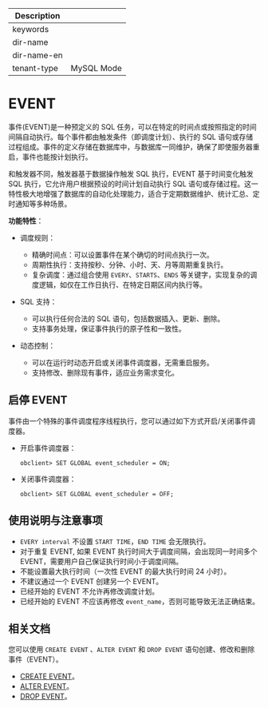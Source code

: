 | Description   |                 |
|---------------|-----------------|
| keywords      |                 |
| dir-name      |                 |
| dir-name-en   |                 |
| tenant-type   | MySQL Mode      |

# EVENT

事件(EVENT)是一种预定义的 SQL 任务，可以在特定的时间点或按照指定的时间间隔自动执行。每个事件都由触发条件（即调度计划）、执行的 SQL 语句或存储过程组成。事件的定义存储在数据库中，与数据库一同维护，确保了即使服务器重启，事件也能按计划执行。

和触发器不同，触发器基于数据操作触发 SQL 执行，EVENT 基于时间变化触发 SQL 执行，它允许用户根据预设的时间计划自动执行 SQL 语句或存储过程。这一特性极大地增强了数据库的自动化处理能力，适合于定期数据维护、统计汇总、定时通知等多种场景。

**功能特性**：

* 调度规则：

  * 精确时间点：可以设置事件在某个确切的时间点执行一次。
  * 周期性执行：支持按秒、分钟、小时、天、月等周期重复执行。
  * 复杂调度：通过组合使用 `EVERY`、`STARTS`、`ENDS` 等关键字，实现复杂的调度逻辑，如仅在工作日执行、在特定日期区间内执行等。

* SQL 支持：

  * 可以执行任何合法的 SQL 语句，包括数据插入、更新、删除。
  * 支持事务处理，保证事件执行的原子性和一致性。

* 动态控制：

  * 可以在运行时动态开启或关闭事件调度器，无需重启服务。
  * 支持修改、删除现有事件，适应业务需求变化。

## 启停 EVENT

事件由一个特殊的事件调度程序线程执行，您可以通过如下方式开启/关闭事件调度器。

* 开启事件调度器：

    ```shell
    obclient> SET GLOBAL event_scheduler = ON;
    ```

* 关闭事件调度器：

    ```shell
    obclient> SET GLOBAL event_scheduler = OFF;
    ```

## 使用说明与注意事项

* `EVERY interval` 不设置 `START TIME`，`END TIME` 会无限执行。
* 对于重复 EVENT, 如果 EVENT 执行时间大于调度间隔，会出现同一时间多个 EVENT，需要用户自己保证执行时间小于调度间隔。
* 不能设置最大执行时间（一次性 EVENT 的最大执行时间 24 小时）。
* 不建议通过一个 EVENT 创建另一个 EVENT。
* 已经开始的 EVENT 不允许再修改调度计划。
* 已经开始的 EVENT 不应该再修改 `event_name`，否则可能导致无法正确结束。

## 相关文档

您可以使用 `CREATE EVENT` 、`ALTER EVENT` 和 `DROP EVENT` 语句创建、修改和删除事件（EVENT）。

* [CREATE EVENT](../../../../../700.reference/500.sql-reference/100.sql-syntax/200.common-tenant-of-mysql-mode/600.sql-statement-of-mysql-mode/2950.create-event-of-mysql-mode.md)。
* [ALTER EVENT](../../../../../700.reference/500.sql-reference/100.sql-syntax/200.common-tenant-of-mysql-mode/600.sql-statement-of-mysql-mode/1950.alter-event-of-mysql-mode.md)。
* [DROP EVENT](../../../../../700.reference/500.sql-reference/100.sql-syntax/200.common-tenant-of-mysql-mode/600.sql-statement-of-mysql-mode/3450.drop-event-of-mysql-mode.md)。
